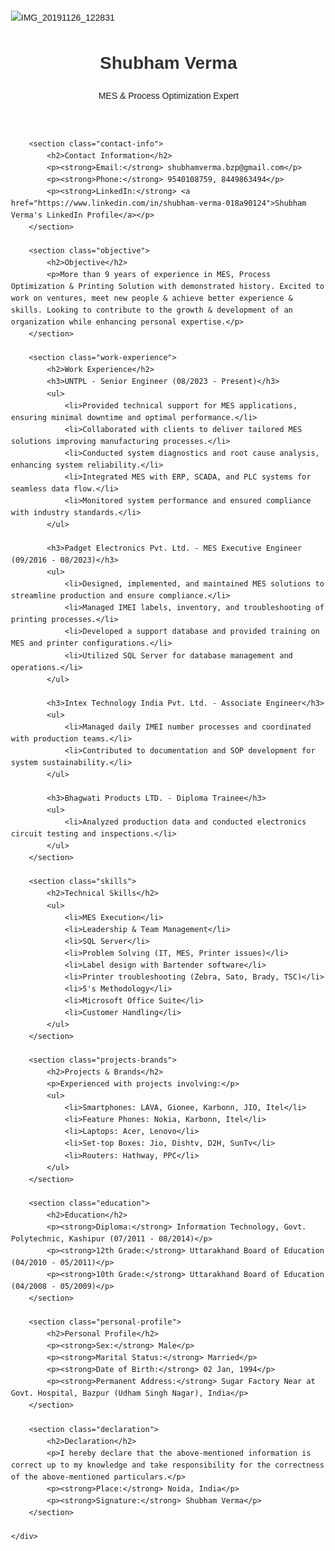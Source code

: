 ![IMG_20191126_122831](https://github.com/user-attachments/assets/31d2e88d-3b2b-4750-a245-2ccbeeefa511)
<!DOCTYPE html>
<html lang="en">
<head>
    <meta charset="UTF-8">
    <meta name="viewport" content="width=device-width, initial-scale=1.0">
    <title>Shubham Verma - MES & Process Optimization Expert</title>
    <style>
        body {
            font-family: Arial, sans-serif;
            line-height: 1.6;
            margin: 20px;
            padding: 20px;
        }
        .container {
            max-width: 800px;
            margin: auto;
        }
        h1, h2, h3 {
            color: #333;
        }
        h2 {
            border-bottom: 1px solid #ccc;
            padding-bottom: 5px;
        }
        h3 {
            margin-top: 20px;
            color: #555;
        }
        .contact-info {
            margin-bottom: 20px;
        }
        .contact-info p {
            margin: 5px 0;
        }
        .objective {
            margin-bottom: 20px;
        }
        .work-experience {
            margin-bottom: 20px;
        }
        .skills {
            margin-bottom: 20px;
        }
        .projects-brands {
            margin-bottom: 20px;
        }
        .education {
            margin-bottom: 20px;
        }
        .personal-profile {
            margin-bottom: 20px;
        }
        .declaration {
            margin-top: 20px;
        }
    </style>
</head>
<body>
    <div class="container">
        <header>
            <h1>Shubham Verma</h1>
            <p>MES & Process Optimization Expert</p>
        </header>

        <section class="contact-info">
            <h2>Contact Information</h2>
            <p><strong>Email:</strong> shubhamverma.bzp@gmail.com</p>
            <p><strong>Phone:</strong> 9540108759, 8449863494</p>
            <p><strong>LinkedIn:</strong> <a href="https://www.linkedin.com/in/shubham-verma-018a90124">Shubham Verma's LinkedIn Profile</a></p>
        </section>

        <section class="objective">
            <h2>Objective</h2>
            <p>More than 9 years of experience in MES, Process Optimization & Printing Solution with demonstrated history. Excited to work on ventures, meet new people & achieve better experience & skills. Looking to contribute to the growth & development of an organization while enhancing personal expertise.</p>
        </section>

        <section class="work-experience">
            <h2>Work Experience</h2>
            <h3>UNTPL - Senior Engineer (08/2023 - Present)</h3>
            <ul>
                <li>Provided technical support for MES applications, ensuring minimal downtime and optimal performance.</li>
                <li>Collaborated with clients to deliver tailored MES solutions improving manufacturing processes.</li>
                <li>Conducted system diagnostics and root cause analysis, enhancing system reliability.</li>
                <li>Integrated MES with ERP, SCADA, and PLC systems for seamless data flow.</li>
                <li>Monitored system performance and ensured compliance with industry standards.</li>
            </ul>

            <h3>Padget Electronics Pvt. Ltd. - MES Executive Engineer (09/2016 - 08/2023)</h3>
            <ul>
                <li>Designed, implemented, and maintained MES solutions to streamline production and ensure compliance.</li>
                <li>Managed IMEI labels, inventory, and troubleshooting of printing processes.</li>
                <li>Developed a support database and provided training on MES and printer configurations.</li>
                <li>Utilized SQL Server for database management and operations.</li>
            </ul>

            <h3>Intex Technology India Pvt. Ltd. - Associate Engineer</h3>
            <ul>
                <li>Managed daily IMEI number processes and coordinated with production teams.</li>
                <li>Contributed to documentation and SOP development for system sustainability.</li>
            </ul>

            <h3>Bhagwati Products LTD. - Diploma Trainee</h3>
            <ul>
                <li>Analyzed production data and conducted electronics circuit testing and inspections.</li>
            </ul>
        </section>

        <section class="skills">
            <h2>Technical Skills</h2>
            <ul>
                <li>MES Execution</li>
                <li>Leadership & Team Management</li>
                <li>SQL Server</li>
                <li>Problem Solving (IT, MES, Printer issues)</li>
                <li>Label design with Bartender software</li>
                <li>Printer troubleshooting (Zebra, Sato, Brady, TSC)</li>
                <li>5's Methodology</li>
                <li>Microsoft Office Suite</li>
                <li>Customer Handling</li>
            </ul>
        </section>

        <section class="projects-brands">
            <h2>Projects & Brands</h2>
            <p>Experienced with projects involving:</p>
            <ul>
                <li>Smartphones: LAVA, Gionee, Karbonn, JIO, Itel</li>
                <li>Feature Phones: Nokia, Karbonn, Itel</li>
                <li>Laptops: Acer, Lenovo</li>
                <li>Set-top Boxes: Jio, Dishtv, D2H, SunTv</li>
                <li>Routers: Hathway, PPC</li>
            </ul>
        </section>

        <section class="education">
            <h2>Education</h2>
            <p><strong>Diploma:</strong> Information Technology, Govt. Polytechnic, Kashipur (07/2011 - 08/2014)</p>
            <p><strong>12th Grade:</strong> Uttarakhand Board of Education (04/2010 - 05/2011)</p>
            <p><strong>10th Grade:</strong> Uttarakhand Board of Education (04/2008 - 05/2009)</p>
        </section>

        <section class="personal-profile">
            <h2>Personal Profile</h2>
            <p><strong>Sex:</strong> Male</p>
            <p><strong>Marital Status:</strong> Married</p>
            <p><strong>Date of Birth:</strong> 02 Jan, 1994</p>
            <p><strong>Permanent Address:</strong> Sugar Factory Near at Govt. Hospital, Bazpur (Udham Singh Nagar), India</p>
        </section>

        <section class="declaration">
            <h2>Declaration</h2>
            <p>I hereby declare that the above-mentioned information is correct up to my knowledge and take responsibility for the correctness of the above-mentioned particulars.</p>
            <p><strong>Place:</strong> Noida, India</p>
            <p><strong>Signature:</strong> Shubham Verma</p>
        </section>

    </div>
</body>
</html>
